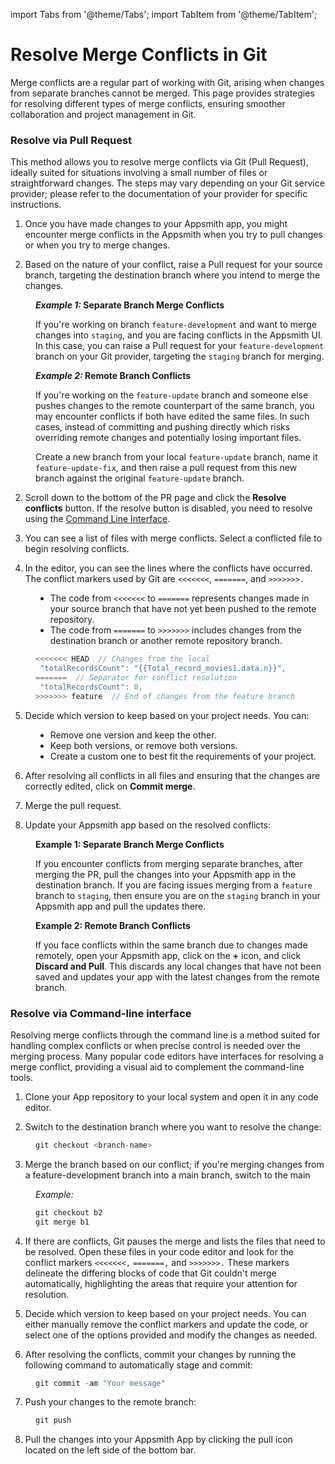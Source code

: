 import Tabs from '@theme/Tabs';
import TabItem from '@theme/TabItem';

# Resolve Merge Conflicts in Git

Merge conflicts are a regular part of working with Git, arising when changes from separate branches cannot be merged. This page provides strategies for resolving different types of merge conflicts, ensuring smoother collaboration and project management in Git.



### Resolve via Pull Request

This method allows you to resolve merge conflicts via Git (Pull Request), ideally suited for situations involving a small number of files or straightforward changes. The steps may vary depending on your Git service provider; please refer to the documentation of your provider for specific instructions.


1. Once you have made changes to your Appsmith app, you might encounter merge conflicts in the Appsmith when you try to pull changes or when you try to merge changes.


2. Based on the nature of your conflict, raise a Pull request for your source branch, targeting the destination branch where you intend to merge the changes.

<dd>

<dd>


***Example 1:* Separate Branch Merge Conflicts**

If you're working on branch `feature-development` and want to merge changes into `staging`, and you are facing conflicts in the Appsmith UI. In this case, you can raise a Pull request for your `feature-development` branch on your Git provider, targeting the `staging` branch for merging.




   <ZoomImage src="/img/branch-issue-1.png" alt="" caption=""/>



***Example 2:* Remote Branch Conflicts**

  If you're working on the `feature-update` branch and someone else pushes changes to the remote counterpart of the same branch, you may encounter conflicts if both have edited the same files. In such cases, instead of committing and pushing directly which risks overriding remote changes and potentially losing important files.

Create a new branch from your local `feature-update` branch, name it `feature-update-fix`, and then raise a pull request from this new branch against the original `feature-update` branch.


   <ZoomImage src="/img/remote-issue1.png" alt="" caption=""/>


</dd>
</dd>


2. Scroll down to the bottom of the PR page and click the **Resolve conflicts** button. If the resolve button is disabled, you need to resolve using the [Command Line Interface](#resolve-via-command-line-interface). 

<dd>

<ZoomImage src="/img/conflicts-git-ui.png" alt="" caption=""/>

</dd>

3. You can see a list of files with merge conflicts. Select a conflicted file to begin resolving conflicts.


4. In the editor, you can see the lines where the conflicts have occurred. The conflict markers used by Git are `<<<<<<<`, `=======`, and `>>>>>>>.` 

<dd>


- The code from `<<<<<<<` to `=======` represents changes made in your source branch that have not yet been pushed to the remote repository.
- The code from `=======` to `>>>>>>>` includes changes from the destination branch or another remote repository branch.

```js
<<<<<<< HEAD  // Changes from the local
 "totalRecordsCount": "{{Total_record_movies1.data.n}}", 
=======  // Separator for conflict resolution
 "totalRecordsCount": 0, 
>>>>>>> feature  // End of changes from the feature branch
```
</dd>

5. Decide which version to keep based on your project needs. You can:

<dd>

- Remove one version and keep the other.
- Keep both versions, or remove both versions.
- Create a custom one to best fit the requirements of your project.

</dd>


6. After resolving all conflicts in all files and ensuring that the changes are correctly edited, click on **Commit merge**. 

7. Merge the pull request.

8. Update your Appsmith app based on the resolved conflicts:

<dd>

**Example 1: Separate Branch Merge Conflicts**


If you encounter conflicts from merging separate branches, after merging the PR, pull the changes into your Appsmith app in the destination branch.  If you are facing issues merging from a `feature` branch to `staging`, then ensure you are on the `staging` branch in your Appsmith app and pull the updates there.

**Example 2: Remote Branch Conflicts**


If you face conflicts within the same branch due to changes made remotely, open your Appsmith app, click on the **+** icon, and click **Discard and Pull**. This discards any local changes that have not been saved and updates your app with the latest changes from the remote branch.








</dd>


### Resolve via Command-line interface

Resolving merge conflicts through the command line is a method suited for handling complex conflicts or when precise control is needed over the merging process. Many popular code editors have interfaces for resolving a merge conflict, providing a visual aid to complement the command-line tools.


1. Clone your App repository to your local system and open it in any code editor.

2. Switch to the destination branch where you want to resolve the change:

<dd>

```js
git checkout <branch-name>
```

</dd>

3. Merge the branch based on our conflict; if you're merging changes from a feature-development branch into a main branch, switch to the main

<dd>

*Example:*



```js
git checkout b2
git merge b1
```

</dd>

4. If there are conflicts, Git pauses the merge and lists the files that need to be resolved. Open these files in your code editor and look for the conflict markers `<<<<<<<,` `=======,` and `>>>>>>>.` These markers delineate the differing blocks of code that Git couldn't merge automatically, highlighting the areas that require your attention for resolution.

5. Decide which version to keep based on your project needs. You can either manually remove the conflict markers and update the code, or select one of the options provided and modify the changes as needed.

<dd>

<ZoomImage src="/img/vs-code-git.png" alt="" caption=""/>

</dd>

6. After resolving the conflicts, commit your changes by running the following command to automatically stage and commit:


<dd>

```js
git commit -am "Your message"
```

</dd>

7. Push your changes to the remote branch:

<dd>

```js
git push
```


</dd>

8. Pull the changes into your Appsmith App by clicking the pull icon located on the left side of the bottom bar.

